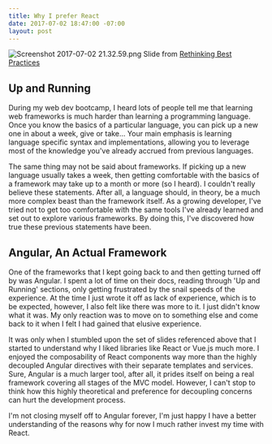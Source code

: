 ```yaml
---
title: Why I prefer React
date: 2017-07-02 18:47:00 -07:00
layout: post
---
```


![Screenshot 2017-07-02 21.32.59.png](/uploads/Screenshot%202017-07-02%2021.32.59.png)
Slide from [Rethinking Best Practices](https://www.slideshare.net/floydophone/react-preso-v2)

## Up and Running

During my web dev bootcamp, I heard lots of people tell me that learning web frameworks is much harder than learning a programming language. Once you know the basics of a particular language, you can pick up a new one in about a week, give or take... Your main emphasis is learning language specific syntax and implementations, allowing you to leverage most of the knowledge you've already accrued from previous languages.

The same thing may not be said about frameworks. If picking up a new language usually takes a week, then getting comfortable with the basics of a framework may take up to a month or more (so I heard). I couldn't really believe these statements. After all, a language should, in theory, be a much more complex beast than the framework itself. As a growing developer, I've tried not to get too comfortable with the same tools I've already learned and set out to explore various frameworks. By doing this, I've discovered how true these previous statements have been.

## Angular, An Actual Framework

One of the frameworks that I kept going back to and then getting turned off by was Angular. I spent a lot of time on their docs, reading through 'Up and Running' sections, only getting frustrated by the snail speeds of the experience. At the time I just wrote it off as lack of experience, which is to be expected, however, I also felt like there was more to it. I just didn't know what it was. My only reaction was to move on to something else and come back to it when I felt I had gained that elusive experience. 

It was only when I stumbled upon the set of slides referenced above that I started to understand why I liked libraries like React or Vue.js much more. I enjoyed the composability of React components way more than the highly decoupled Angular directives with their separate templates and services. Sure, Angular is a much larger tool, after all, it prides itself on being a real framework covering all stages of the MVC model. However, I can't stop to think how this highly theoretical and preference for decoupling concerns can hurt the development process. 

I'm not closing myself off to Angular forever, I'm just happy I have a better understanding of the reasons why for now I much rather invest my time with React.  